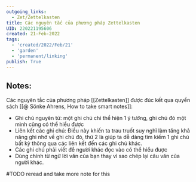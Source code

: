 ```yaml
---
outgoing_links:
  - Zet/Zettelkasten
title: Các nguyên tắc của phương pháp Zettelkasten
UID: 220221195606
created: 21-Feb-2022
tags:
  - 'created/2022/Feb/21'
  - 'garden'
  - 'permanent/linking'
publish: True
---
```

## Notes:
Các nguyên tắc của phương pháp [[Zettelkasten]] được đúc kết qua quyển sách [[@ Sönke Ahrens, How to take smart notes]]:

- Ghi chú nguyên tử: một ghi chú chỉ thể hiện 1 ý tưởng, ghi chú đó một mình cũng có thể hiểu được
- Liên kết các ghi chú: Điều này khiến ta trau truốt suy nghĩ làm tăng khả năng ghi nhớ về ghi chú đó, thứ 2 là giúp ta dễ dàng tìm kiếm 1 ghi chú bất kỳ thông qua các liên kết đến các ghi chú khác.
- Các ghi chú phải viết để người khác đọc vào có thể hiểu được
- Dùng chính từ ngữ lời văn của bạn thay vì sao chép lại câu văn của người khác.

#TODO reread and take more note for this


